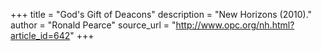 +++
title = "God's Gift of Deacons"
description = "New Horizons (2010)."
author = "Ronald Pearce"
source_url = "http://www.opc.org/nh.html?article_id=642"
+++
